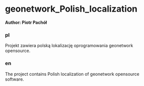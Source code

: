 # geonetwork_Polish_localization

**Author: Piotr Pachół**

### pl
Projekt zawiera polską lokalizację oprogramowania geonetwork opensource.

### en
The project contains Polish localization of geonetwork opensource software.
